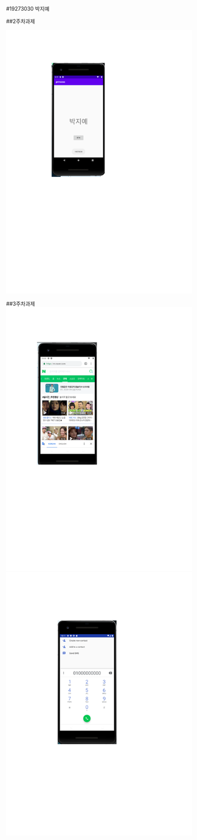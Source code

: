 #19273030 박지예



##2주차과제


<img width="" height=""  src="./ggggg/19273030.박지예001.png"></img>




##3주차과제
<img width="" height=""  src="./ggggg/3주차001.png"></img>
<img width="" height=""  src="./ggggg/3주차00.png"></img>
